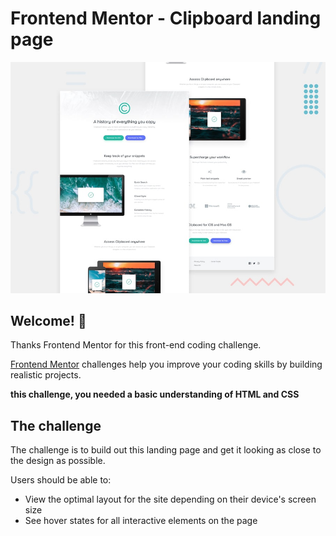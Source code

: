 # Frontend Mentor - Clipboard landing page

![Design preview for the Clipboard landing page coding challenge](./design/desktop-preview.jpg)

## Welcome! 👋

Thanks Frontend Mentor for this front-end coding challenge.

[Frontend Mentor](https://www.frontendmentor.io) challenges help you improve your coding skills by building realistic projects.

**this challenge, you needed a basic understanding of HTML and CSS**

## The challenge

The challenge is to build out this landing page and get it looking as close to the design as possible.

Users should be able to: 

- View the optimal layout for the site depending on their device's screen size
- See hover states for all interactive elements on the page
